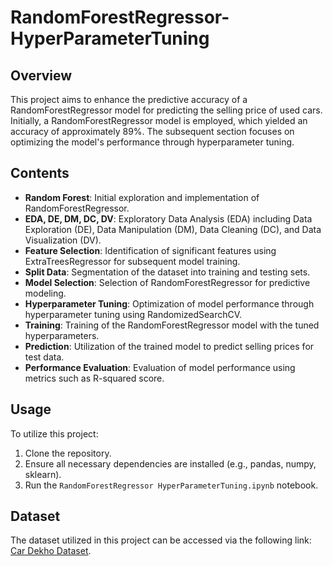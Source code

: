 # RandomForestRegressor-HyperParameterTuning

## Overview
This project aims to enhance the predictive accuracy of a RandomForestRegressor model for predicting the selling price of used cars. Initially, a RandomForestRegressor model is employed, which yielded an accuracy of approximately 89%. The subsequent section focuses on optimizing the model's performance through hyperparameter tuning.

## Contents
- **Random Forest**: Initial exploration and implementation of RandomForestRegressor.
- **EDA, DE, DM, DC, DV**: Exploratory Data Analysis (EDA) including Data Exploration (DE), Data Manipulation (DM), Data Cleaning (DC), and Data Visualization (DV).
- **Feature Selection**: Identification of significant features using ExtraTreesRegressor for subsequent model training.
- **Split Data**: Segmentation of the dataset into training and testing sets.
- **Model Selection**: Selection of RandomForestRegressor for predictive modeling.
- **Hyperparameter Tuning**: Optimization of model performance through hyperparameter tuning using RandomizedSearchCV.
- **Training**: Training of the RandomForestRegressor model with the tuned hyperparameters.
- **Prediction**: Utilization of the trained model to predict selling prices for test data.
- **Performance Evaluation**: Evaluation of model performance using metrics such as R-squared score.

## Usage
To utilize this project:
1. Clone the repository.
2. Ensure all necessary dependencies are installed (e.g., pandas, numpy, sklearn).
3. Run the `RandomForestRegressor HyperParameterTuning.ipynb` notebook.

## Dataset
The dataset utilized in this project can be accessed via the following link: [Car Dekho Dataset](https://raw.githubusercontent.com/sahilrahmann/Price_prediction_of_used_Cars_-Predictive_Analysis-/master/cardekho_data.csv).
